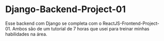 # Django-Backend-Project-01
 Esse backend com Django se completa com o ReactJS-Frontend-Project-01. Ambos são de um tutorial de 7 horas que usei para treinar minhas habilidades na área.
